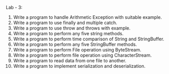 Lab - 3:
1. Write a program to handle Arithmetic Exception with suitable example.
2. Write a program to use finally and multiple catch.
3. Write a program to use throw and throws with example.
4. Write a program to perform any five string methods.
5. Write a program to perform time comparison of String and StringBuffer.
6. Write a program to perform any five StringBuffer methods.
7. Write a program to perform File operation using ByteStream.
8. Write a program to perform file operation using CharacterStream.
9. Write a program to read data from one file to another.
10. Write a program to implement serialization and deserialization.
